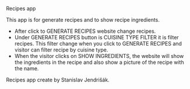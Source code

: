 Recipes app

This app is for generate recipes and to show recipe ingredients.

- After click to GENERATE RECIPES website change recipes.
- Under GENERATE RECIPES button is CUISINE TYPE FILTER it is filter recipes. This filter change when you click to GENERATE RECIPES and visitor can filter recipe by cuisine type.
- When the visitor clicks on SHOW INGREDIENTS, the website will show the ingredients in the recipe and also show a picture of the recipe with the name.

Recipes app create by Stanislav Jendrišák.